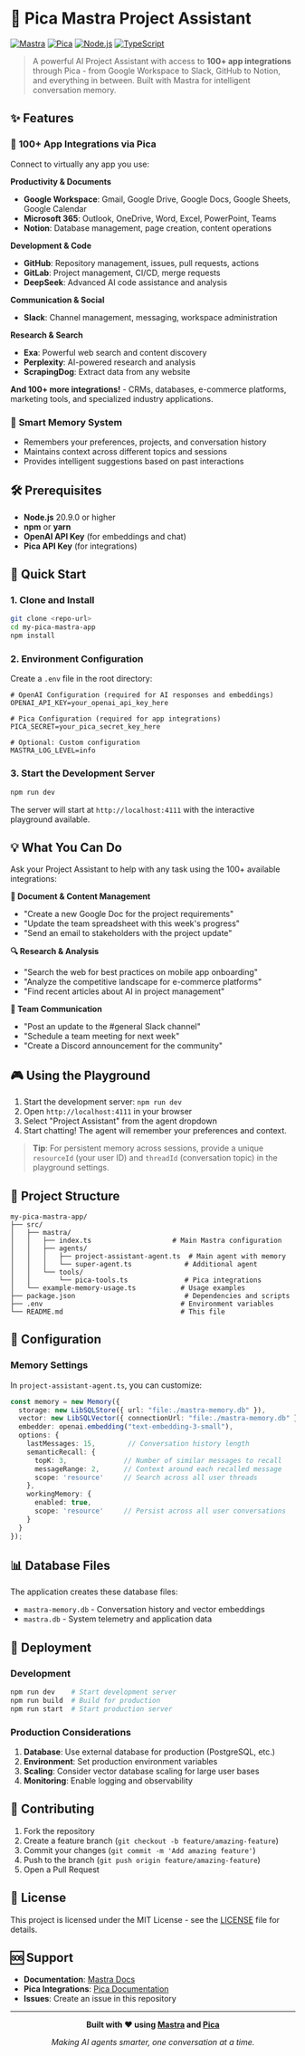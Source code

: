 # 🚀 Pica Mastra Project Assistant

[![Mastra](https://img.shields.io/badge/Powered%20by-Mastra-blue?style=flat-square)](https://mastra.ai)
[![Pica](https://img.shields.io/badge/Integrated%20with-Pica-green?style=flat-square)](https://pica.ai)
[![Node.js](https://img.shields.io/badge/Node.js-20%2B-brightgreen?style=flat-square&logo=node.js)](https://nodejs.org)
[![TypeScript](https://img.shields.io/badge/TypeScript-5.0%2B-blue?style=flat-square&logo=typescript)](https://www.typescriptlang.org)

> A powerful AI Project Assistant with access to **100+ app integrations** through Pica - from Google Workspace to Slack, GitHub to Notion, and everything in between. Built with Mastra for intelligent conversation memory.

## ✨ Features

### 🔗 **100+ App Integrations via Pica**
Connect to virtually any app you use:

**Productivity & Documents**
- **Google Workspace**: Gmail, Google Drive, Google Docs, Google Sheets, Google Calendar
- **Microsoft 365**: Outlook, OneDrive, Word, Excel, PowerPoint, Teams
- **Notion**: Database management, page creation, content operations

**Development & Code**
- **GitHub**: Repository management, issues, pull requests, actions
- **GitLab**: Project management, CI/CD, merge requests
- **DeepSeek**: Advanced AI code assistance and analysis

**Communication & Social**
- **Slack**: Channel management, messaging, workspace administration

**Research & Search**
- **Exa**: Powerful web search and content discovery
- **Perplexity**: AI-powered research and analysis
- **ScrapingDog**: Extract data from any website

**And 100+ more integrations!** - CRMs, databases, e-commerce platforms, marketing tools, and specialized industry applications.

### 🧠 **Smart Memory System**
- Remembers your preferences, projects, and conversation history
- Maintains context across different topics and sessions
- Provides intelligent suggestions based on past interactions

## 🛠 Prerequisites

- **Node.js** 20.9.0 or higher
- **npm** or **yarn**
- **OpenAI API Key** (for embeddings and chat)
- **Pica API Key** (for integrations)

## 🚀 Quick Start

### 1. Clone and Install

```bash
git clone <repo-url>
cd my-pica-mastra-app
npm install
```

### 2. Environment Configuration

Create a `.env` file in the root directory:

```env
# OpenAI Configuration (required for AI responses and embeddings)
OPENAI_API_KEY=your_openai_api_key_here

# Pica Configuration (required for app integrations)
PICA_SECRET=your_pica_secret_key_here

# Optional: Custom configuration
MASTRA_LOG_LEVEL=info
```

### 3. Start the Development Server

```bash
npm run dev
```

The server will start at `http://localhost:4111` with the interactive playground available.

## 💡 What You Can Do

Ask your Project Assistant to help with any task using the 100+ available integrations:

**📝 Document & Content Management**
- "Create a new Google Doc for the project requirements"
- "Update the team spreadsheet with this week's progress"
- "Send an email to stakeholders with the project update"

**🔍 Research & Analysis**
- "Search the web for best practices on mobile app onboarding"
- "Analyze the competitive landscape for e-commerce platforms"
- "Find recent articles about AI in project management"

**💬 Team Communication**
- "Post an update to the #general Slack channel"
- "Schedule a team meeting for next week"
- "Create a Discord announcement for the community"

## 🎮 Using the Playground

1. Start the development server: `npm run dev`
2. Open `http://localhost:4111` in your browser
3. Select "Project Assistant" from the agent dropdown
4. Start chatting! The agent will remember your preferences and context.

> **Tip**: For persistent memory across sessions, provide a unique `resourceId` (your user ID) and `threadId` (conversation topic) in the playground settings.

## 📁 Project Structure

```
my-pica-mastra-app/
├── src/
│   ├── mastra/
│   │   ├── index.ts                    # Main Mastra configuration
│   │   ├── agents/
│   │   │   ├── project-assistant-agent.ts  # Main agent with memory
│   │   │   └── super-agent.ts             # Additional agent
│   │   └── tools/
│   │       └── pica-tools.ts              # Pica integrations
│   └── example-memory-usage.ts           # Usage examples
├── package.json                           # Dependencies and scripts
├── .env                                  # Environment variables
└── README.md                             # This file
```

## 🔧 Configuration

### Memory Settings

In `project-assistant-agent.ts`, you can customize:

```typescript
const memory = new Memory({
  storage: new LibSQLStore({ url: "file:./mastra-memory.db" }),
  vector: new LibSQLVector({ connectionUrl: "file:./mastra-memory.db" }),
  embedder: openai.embedding("text-embedding-3-small"),
  options: {
    lastMessages: 15,        // Conversation history length
    semanticRecall: {
      topK: 3,              // Number of similar messages to recall
      messageRange: 2,      // Context around each recalled message
      scope: 'resource'     // Search across all user threads
    },
    workingMemory: {
      enabled: true,
      scope: 'resource'     // Persist across all user conversations
    }
  }
});
```

## 📊 Database Files

The application creates these database files:

- `mastra-memory.db` - Conversation history and vector embeddings
- `mastra.db` - System telemetry and application data

## 🚀 Deployment

### Development

```bash
npm run dev    # Start development server
npm run build  # Build for production
npm run start  # Start production server
```

### Production Considerations

1. **Database**: Use external database for production (PostgreSQL, etc.)
2. **Environment**: Set production environment variables
3. **Scaling**: Consider vector database scaling for large user bases
4. **Monitoring**: Enable logging and observability

## 🤝 Contributing

1. Fork the repository
2. Create a feature branch (`git checkout -b feature/amazing-feature`)
3. Commit your changes (`git commit -m 'Add amazing feature'`)
4. Push to the branch (`git push origin feature/amazing-feature`)
5. Open a Pull Request

## 📝 License

This project is licensed under the MIT License - see the [LICENSE](LICENSE) file for details.

## 🆘 Support

- **Documentation**: [Mastra Docs](https://mastra.ai/docs)
- **Pica Integrations**: [Pica Documentation](https://pica.ai/docs)
- **Issues**: Create an issue in this repository

---

<div align="center">

**Built with ❤️ using [Mastra](https://mastra.ai) and [Pica](https://pica.ai)**

*Making AI agents smarter, one conversation at a time.*

</div>
